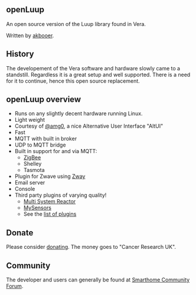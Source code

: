 ## openLuup

An open source version of the Luup library found in Vera.

Written by [akbooer](https://github.com/akbooer/openLuup).

## History

The developement of the Vera software and hardware slowly came to a standstill. Regardless it is a great setup and well supported. There is a need for it to continue, hence this open source replacement.

## openLuup overview

- Runs on any slightly decent hardware running Linux.
- Light weight
- Courtesy of [@amg0](https://github.com/amg0/ALTUI), a nice Alternative User Interface "AltUI"
- Fast
- MQTT with built in broker
- UDP to MQTT bridge
- Built in support for and via MQTT:
  * [ZigBee](https://www.zigbee2mqtt.io/)
  * Shelley
  * Tasmota
- Plugin for Zwave using [Zway](https://z-wave.me/products/uzb/)
- Email server
- Console
- Third party plugins of varying quality!
  * [Multi System Reactor](https://reactor.toggledbits.com/docs/)
  * [MySensors](https://www.mysensors.org/)
  * See the [list of plugins](plugins-list.md)

## Donate

Please consider [donating](https://www.justgiving.com/DataYours/). The money goes to "Cancer Research UK".

## Community

The developer and users can generally be found at [Smarthome Community Forum](https://smarthome.community/).
